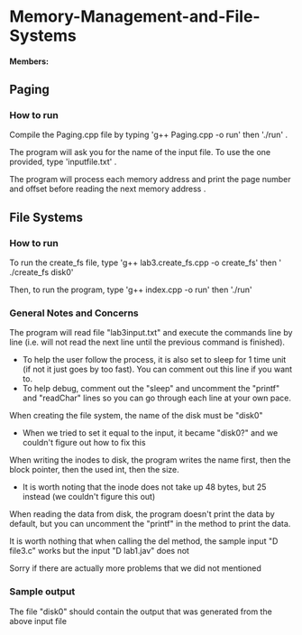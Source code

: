# Memory-Management-and-File-Systems
#### Members: 

## Paging
### How to run
Compile the Paging.cpp file by typing 'g++ Paging.cpp -o run' then './run' .

The program will ask you for the name of the input file. To use the one provided, type 'inputfile.txt' .

The program will process each memory address and print the page number and offset before reading the next memory address .

## File Systems
### How to run
To run the create_fs file, type 'g++ lab3.create_fs.cpp -o create_fs' then ' ./create_fs disk0'

Then, to run the program, type 'g++ index.cpp -o run' then './run'

### General Notes and Concerns

The program will read file "lab3input.txt" and execute the commands line by line (i.e. will not read the next line until the previous command is finished). 
- To help the user follow the process, it is also set to sleep for 1 time unit (if not it just goes by too fast). You can comment out this line if you want to.
- To help debug, comment out the "sleep" and uncomment the "printf" and "readChar" lines so you can go through each line at your own pace.

When creating the file system, the name of the disk must be "disk0"
- When we tried to set it equal to the input, it became "disk0?" and we couldn't figure out how to fix this

When writing the inodes to disk, the program writes the name first, then the block pointer, then the used int, then the size.
- It is worth noting that the inode does not take up 48 bytes, but 25 instead (we couldn't figure this out)

When reading the data from disk, the program doesn't print the data by default, but you can uncomment the "printf" in the method to print the data.

It is worth nothing that when calling the del method, the sample input "D file3.c" works but the input "D lab1.jav" does not

Sorry if there are actually more problems that we did not mentioned

### Sample output
The file "disk0" should contain the output that was generated from the above input file
